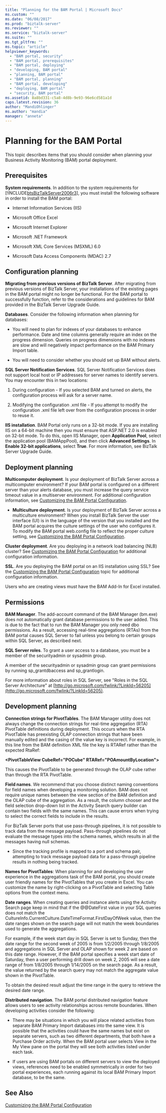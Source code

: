 ```yaml
---
title: "Planning for the BAM Portal | Microsoft Docs"
ms.custom: ""
ms.date: "06/08/2017"
ms.prod: "biztalk-server"
ms.reviewer: ""
ms.service: "biztalk-server"
ms.suite: ""
ms.tgt_pltfrm: ""
ms.topic: "article"
helpviewer_keywords: 
  - "BAM portal, security"
  - "BAM portal, prerequisites"
  - "BAM portal, deploying"
  - "developing, BAM portal"
  - "planning, BAM portal"
  - "BAM portal, planning"
  - "BAM portal, developing"
  - "deploying, BAM portal"
  - "security, BAM portal"
ms.assetid: 8a8bd331-c5a8-4d8b-9e93-96e6cd581a1d
caps.latest.revision: 36
author: "MandiOhlinger"
ms.author: "mandia"
manager: "anneta"
---
```

# Planning for the BAM Portal
This topic describes items that you should consider when planning your Business Activity Monitoring (BAM) portal deployment.  
  
## Prerequisites  
 **System requirements**. In addition to the system requirements for [!INCLUDE[btsBizTalkServer2006r3](../includes/btsbiztalkserver2006r3-md.md)], you must install the following software in order to install the BAM portal:  
  
-   Internet Information Services (IIS)  
  
-   Microsoft Office Excel  
  
-   Microsoft Internet Explorer  
  
-   Microsoft .NET Framework  
  
-   Microsoft XML Core Services (MSXML) 6.0  
  
-   Microsoft Data Access Components (MDAC) 2.7  
  
## Configuration planning  
 **Migrating from previous versions of BizTalk Server**. After migrating from previous versions of BizTalk Server, your installations of the existing pages in the BAM portal might no longer be functional. For the BAM portal to successfully function, refer to the considerations and guidelines for BAM provided in the BizTalk Server Upgrade Guide.  
  
 **Databases**. Consider the following information when planning for databases:  
  
-   You will need to plan for indexes of your databases to enhance performance. Date and time columns generally require an index on the progress dimension. Queries on progress dimensions with no indexes are slow and will negatively impact performance on the BAM Primary Import table.  
  
-   You will need to consider whether you should set up BAM without alerts.  
  
 **SQL Server Notification Services**. SQL Server Notification Services does not support local host or IP addresses for server names to identify servers.  You may encounter this in two locations:  
  
1.  During configuration - If you selected BAM and turned on alerts, the configuration process will ask for a server name.  
  
2.  Modifying the configuration .xml file - If you attempt to modify the configuration .xml file left over from the configuration process in order to reuse it.  
  
 **IIS installation**. BAM Portal only runs on a 32-bit mode. If you are installing IIS on a 64-bit machine then you must ensure that ASP.NET 2.0 is enabled on 32-bit mode. To do this, open IIS Manager, open **Application Pool**, select the application pool (BAMAppPool), and then click **Advanced Settings**. In **Enable 32-bit applications**, select **True**. For more information, see BizTalk Server Upgrade Guide.  
  
## Deployment planning  
 **Multicomputer deployment**. Is your deployment of BizTalk Server across a multicomputer environment? If your BAM portal is configured on a different server than your alerts database, you must increase the query service timeout value in a multiserver environment. For additional configuration information, see [Customizing the BAM Portal Configuration](../core/customizing-the-bam-portal-configuration.md).  
  
-   **Multiculture deployment**. Is your deployment of BizTalk Server across a multiculture environment? When you install BizTalk Server the user interface (UI) is in the language of the version that you installed and the BAM portal acquires the culture settings of the user who configures it. To modify the BAM portal web.config file to reflect the proper culture setting, see [Customizing the BAM Portal Configuration](../core/customizing-the-bam-portal-configuration.md).  
  
 **Cluster deployment**. Are you deploying in a network load balancing (NLB) cluster? See [Customizing the BAM Portal Configuration](../core/customizing-the-bam-portal-configuration.md) for additional configuration information.  
  
 **SSL**. Are you deploying the BAM portal on an IIS installation using SSL? See the [Customizing the BAM Portal Configuration](../core/customizing-the-bam-portal-configuration.md) topic for additional configuration information.  
  
 Users who are creating views must have the BAM Add-In for Excel installed.  
  
## Permissions  
 **BAM Manager**. The add-account command of the BAM Manager (bm.exe) does not automatically grant database permissions to the user added. This is due to the fact that to run the BAM Manager you only need dbo permissions. As a result, accessing real-time aggregations (RTAs) from the BAM portal causes SQL Server to fail unless you belong to certain groups within SQL Server, as described next.  
  
 **SQL Server roles**. To grant a user access to a database, you must be a member of the securityadmin or sysadmin group.  
  
 A member of the securityadmin or sysadmin group can grant permissions by running sp_grantdbaccess and sp_grantlogin.  
  
 For more information about roles in SQL Server, see "Roles in the SQL Server Architecture" at [http://go.microsoft.com/fwlink/?LinkId=56205](http://go.microsoft.com/fwlink/?LinkId=56205).  
  
## Development planning  
 **Connection strings for PivotTables**. The BAM Manager utility does not always change the connection strings for real-time aggregation (RTA) PivotTable definitions during deployment. This occurs when the RTA PivotTable has preexisting OLAP connection strings that have been manually edited and the casing of the value key is incorrect. For example, in this line from the BAM definition XML file the key is RTARef rather than the expected RtaRef:  
  
 **\<PivotTableView CubeRef="POCube" RTARef="POAmountByLocation">**  
  
 This causes the PivotTable to be generated through the OLAP cube rather than through the RTA PivotTable.  
  
 **Field names**. We recommend that you choose distinct naming conventions for field names when developing a monitoring solution. BAM does not require unique names between the view section of the BAM definition and the OLAP cube of the aggregation.  As a result, the column chooser and the field selection drop-down list in the Activity Search query builder can contain two fields with the same names. This can cause errors when trying to select the correct fields to include in the results.  
  
 For BizTalk Server ports that use pass-through pipelines, it is not possible to track data from the message payload. Pass-through pipelines do not evaluate the message types into the schema names, which results in all the messages having null schemas.  
  
-   Since the tracking profile is mapped to a port and schema pair, attempting to track message payload data for a pass-through pipeline results in nothing being tracked.  
  
 **Names for PivotTables**: When planning for and developing the user experience in the aggregations task of the BAM portal, you should create user friendly names for the PivotTables that you create in Excel.  You can customize the name by right-clicking on a PivotTable and selecting Table options from the context menu.  
  
 **Date ranges**. When creating queries and instance alerts using the Activity Search page keep in mind that if the @@DateFirst value in your SQL queries does not match the CultureInfo.CurrentCulture.DateTimeFormat.FirstDayOfWeek value, then the date ranges shown on the search page will not match the week boundaries used to generate the aggregations.  
  
 For example, if the week start day in SQL Server is set to Sunday, then the date range for the second week of 2005 is from 1/2/2005 through 1/8/2005 and aggregations in SQL Server and OLAP shown for week 2 are based on this date range. However, if the BAM portal specifies a week start date of Saturday, then a user performing drill down on week 2, 2005 will see a date range of from 1/8/2005 through 1/14/2005 on the search page. As a result, the value returned by the search query may not match the aggregate value shown in the PivotTable.  
  
 To obtain the desired result adjust the time range in the query to retrieve the desired date range.  
  
 **Distributed navigation**. The BAM portal distributed navigation feature allows users to see activity relationships across remote boundaries. When developing activities consider the following:  
  
-   There may be situations in which you will place related activities from separate BAM Primary Import databases into the same view. It is possible that the activities could have the same names but exist on separate servers, such as two different departments, that both have a Purchase Order activity. When the BAM portal user selects View in the My View pane on the portal they will see both activities listed under each task.  
  
-   If users are using BAM portals on different servers to view the deployed views, references need to be enabled symmetrically in order for two portal experiences, each running against its local BAM Primary Import database, to be the same.  
  
## See Also  
 [Customizing the BAM Portal Configuration](../core/customizing-the-bam-portal-configuration.md)